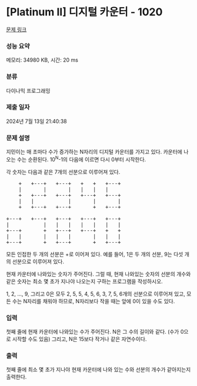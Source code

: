# [Platinum II] 디지털 카운터 - 1020 

[문제 링크](https://www.acmicpc.net/problem/1020) 

### 성능 요약

메모리: 34980 KB, 시간: 20 ms

### 분류

다이나믹 프로그래밍

### 제출 일자

2024년 7월 13일 21:40:38

### 문제 설명

<p>지민이는 매 초마다 수가 증가하는 N자리의 디지털 카운터를 가지고 있다. 카운터에 나오는 수는 순환된다. 10<sup>N</sup>-1의 다음에 이르면 다시 0부터 시작한다.</p>

<p>각 숫자는 다음과 같은 7개의 선분으로 이루어져 있다.</p>

<pre>    +   +---+   +---+   +   +   +---+
    |       |       |   |   |   |
    +   +---+   +---+   +---+   +---+
    |   |           |       |       |
    +   +---+   +---+       +   +---+

+---+   +---+   +---+   +---+   +---+
|           |   |   |   |   |   |   |
+---+       +   +---+   +---+   +   +
|   |       |   |   |       |   |   |
+---+       +   +---+       +   +---+
</pre>

<p>모든 인접한 두 개의 선분은 +로 이어져 있다. 예를 들어, 1은 두 개의 선분, 9는 다섯 개의 선분으로 이루어져 있다.</p>

<p>현재 카운터에 나와있는 숫자가 주어진다. 그럴 때, 현재 나와있는 숫자의 선분의 개수와 같은 숫자는 최소 몇 초가 지나야 나오는지 구하는 프로그램을 작성하시오.</p>

<p>1, 2, ..., 9, 그리고 0은 모두 2, 5, 5, 4, 5, 6, 3, 7, 5, 6개의 선분으로 이루어져 있고, 모든 수는 N자리를 채워야 하므로, N자리보다 작을 때는 앞에 0이 있을 수도 있다.</p>

### 입력 

 <p>첫째 줄에 현재 카운터에 나와있는 수가 주어진다. N은 그 수의 길이와 같다. (수가 0으로 시작할 수도 있음) 그리고, N은 15보다 작거나 같은 자연수이다.</p>

### 출력 

 <p>첫째 줄에 최소 몇 초가 지나야 현재 카운터에 나와 있는 수와 선분의 개수가 같아지는지 출력한다.</p>

